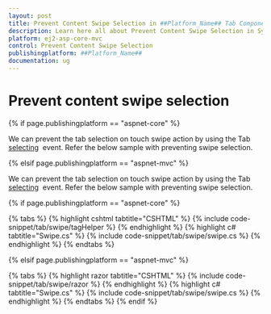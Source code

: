 ```yaml
---
layout: post
title: Prevent Content Swipe Selection in ##Platform_Name## Tab Component
description: Learn here all about Prevent Content Swipe Selection in Syncfusion ##Platform_Name## Tab component of Syncfusion Essential JS 2 and more.
platform: ej2-asp-core-mvc
control: Prevent Content Swipe Selection
publishingplatform: ##Platform_Name##
documentation: ug
---
```



# Prevent content swipe selection

{% if page.publishingplatform == "aspnet-core" %}

We can prevent the tab selection on touch swipe action by using the Tab [selecting](https://help.syncfusion.com/cr/cref_files/aspnetcore-js2/aspnetcore/Syncfusion.EJ2~Syncfusion.EJ2.Navigations.Tab~Selecting.html) &nbsp;event. Refer the below sample with preventing swipe selection.

{% elsif page.publishingplatform == "aspnet-mvc" %}

We can prevent the tab selection on touch swipe action by using the Tab [selecting](https://help.syncfusion.com/cr/cref_files/aspnetmvc-js2/aspnetmvc/Syncfusion.EJ2~Syncfusion.EJ2.Navigations.Tab~Selecting.html) &nbsp;event. Refer the below sample with preventing swipe selection.

{% if page.publishingplatform == "aspnet-core" %}

{% tabs %}
{% highlight cshtml tabtitle="CSHTML" %}
{% include code-snippet/tab/swipe/tagHelper %}
{% endhighlight %}
{% highlight c# tabtitle="Swipe.cs" %}
{% include code-snippet/tab/swipe/swipe.cs %}
{% endhighlight %}
{% endtabs %}

{% elsif page.publishingplatform == "aspnet-mvc" %}

{% tabs %}
{% highlight razor tabtitle="CSHTML" %}
{% include code-snippet/tab/swipe/razor %}
{% endhighlight %}
{% highlight c# tabtitle="Swipe.cs" %}
{% include code-snippet/tab/swipe/swipe.cs %}
{% endhighlight %}
{% endtabs %}
{% endif %}


